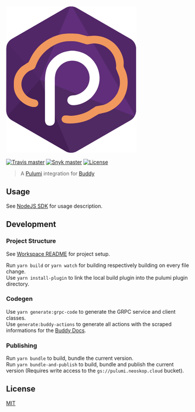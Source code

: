 ![Logo](https://raw.githubusercontent.com/neoskop/pulumi-buddy/master/logo.svg?sanitize=true)

[![Travis master](https://img.shields.io/travis/neoskop/pulumi-buddy/master.svg)](https://travis-ci.org/neoskop/pulumi-buddy)
[![Snyk master](https://snyk.io/test/github/neoskop/pulumi-buddy/master/badge.svg)](https://snyk.io/test/github/neoskop/pulumi-buddy/master)
[![License](https://img.shields.io/npm/l/pulumi-buddy.svg)](https://github.com/neoskop/pulumi-buddy/blob/master/LICENSE)

> A [Pulumi](https://www.pulumi.com/) integration for [Buddy](https://buddy.works/)

## Usage

See [NodeJS SDK](../../sdk/nodejs) for usage description.

## Development

### Project Structure

See [Workspace README](../..#project-structure) for project setup.

Run `yarn build` or `yarn watch` for building respectively building on every file change.  
Use `yarn install-plugin` to link the local build plugin into the pulumi plugin directory.

### Codegen

Use `yarn generate:grpc-code` to generate the GRPC service and client classes.  
Use `generate:buddy-actions` to generate all actions with the scraped informations for the [Buddy Docs](https://buddy.works/docs/api/pipelines/create-manage-actions/add-action).

### Publishing

Run `yarn bundle` to build, bundle the current version.  
Run `yarn bundle-and-publish` to build, bundle and publish the current version (Requires write access to the `gs://pulumi.neoskop.cloud` bucket).

## License

[MIT](https://raw.githubusercontent.com/neoskop/pulumi-buddy/master/LICENSE)

